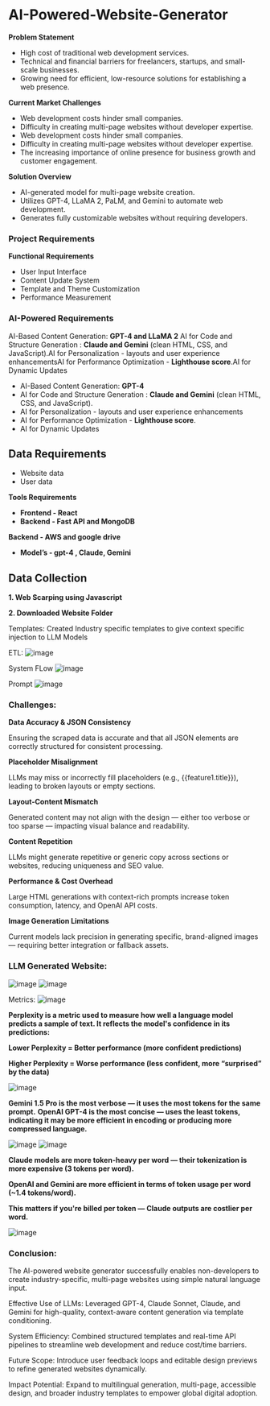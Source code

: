 # AI-Powered-Website-Generator

**Problem Statement**

- High cost of traditional web development services.
- Technical and financial barriers for freelancers, startups, and small-scale
businesses.
- Growing need for efficient, low-resource solutions for establishing a web
presence.

**Current Market Challenges**

- Web development costs hinder small companies.
- Difficulty in creating multi-page websites without developer expertise.
- Web development costs hinder small companies.
- Difficulty in creating multi-page websites without developer expertise.
- The increasing importance of online presence for business growth and customer
engagement.

**Solution Overview**

- AI-generated model for multi-page website creation.
- Utilizes GPT-4, LLaMA 2, PaLM, and Gemini to automate web development.
- Generates fully customizable websites without requiring developers.

### **Project Requirements**

**Functional Requirements**

- User Input Interface
- Content Update System
- Template and Theme Customization
- Performance Measurement

### **AI-Powered Requirements**

AI-Based Content Generation: **GPT-4 and LLaMA 2** AI for Code and Structure Generation : **Claude and Gemini** (clean HTML, CSS, and JavaScript).AI for Personalization - layouts and user experience enhancementsAI for Performance Optimization - **Lighthouse score**.AI for Dynamic Updates

- AI-Based Content Generation: **GPT-4**
- AI for Code and Structure Generation : **Claude and Gemini** (clean HTML, CSS, and JavaScript).
- AI for Personalization - layouts and user experience enhancements
- AI for Performance Optimization - **Lighthouse score**.
- AI for Dynamic Updates

## **Data Requirements**

- Website data
- User data

**Tools Requirements**

- **Frontend - React**
- **Backend - Fast API and MongoDB**

**Backend - AWS and google drive**

- **Model’s - gpt-4 , Claude, Gemini**

## **Data Collection**

**1. Web Scarping using Javascript**

**2. Downloaded Website Folder**

Templates:
Created Industry specific templates to give context specific injection to LLM Models

ETL:
![image](https://github.com/user-attachments/assets/9ce29748-f7e9-4b88-ab6f-6164acdbc8b9)

System FLow 
![image](https://github.com/user-attachments/assets/e9f0b96b-4f27-41cc-ad79-c9bd22e76d07)


Prompt 
![image](https://github.com/user-attachments/assets/3f1f7c24-5a07-4517-9713-7656345a7bff)


### Challenges:

**Data Accuracy & JSON Consistency**

Ensuring the scraped data is accurate and that all JSON elements are correctly structured for consistent processing.

**Placeholder Misalignment**

LLMs may miss or incorrectly fill placeholders (e.g., {{feature1.title}}), leading to broken layouts or empty sections.

**Layout-Content Mismatch**

Generated content may not align with the design — either too verbose or too sparse — impacting visual balance and readability.

**Content Repetition**

LLMs might generate repetitive or generic copy across sections or websites, reducing uniqueness and SEO value.

**Performance & Cost Overhead**

Large HTML generations with context-rich prompts increase token consumption, latency, and OpenAI API costs.

**Image Generation Limitations**

Current models lack precision in generating specific, brand-aligned images — requiring better integration or fallback assets.

### **LLM Generated Website:**
![image](https://github.com/user-attachments/assets/ddc53a82-a44c-46c3-be09-4eeff0df5929)
![image](https://github.com/user-attachments/assets/ab36c69c-54de-4aa6-b5c1-7d6dcf004baf)



Metrics:
![image](https://github.com/user-attachments/assets/5e48cb4e-3dbb-4840-8c89-3c0c579337ed)


**Perplexity is a metric used to measure how well a language model predicts a sample of text. It reflects the model's confidence in its predictions:**

**Lower Perplexity = Better performance (more confident predictions)**

**Higher Perplexity = Worse performance (less confident, more “surprised” by the data)**

![image](https://github.com/user-attachments/assets/ed59a8e6-c353-4e07-aaf8-a82e8ba01785)

**Gemini 1.5 Pro is the most verbose — it uses the most tokens for the same prompt.**
**OpenAI GPT-4 is the most concise — uses the least tokens, indicating it may be more efficient in encoding or producing more compressed language.**

![image](https://github.com/user-attachments/assets/4aaaeb80-41b8-4f3f-b9fa-16badb096aad)
![image](https://github.com/user-attachments/assets/21fb0cba-6433-44a2-ab11-569e06236ab0)

**Claude models are more token-heavy per word — their tokenization is more expensive (3 tokens per word).**

**OpenAI and Gemini are more efficient in terms of token usage per word (~1.4 tokens/word).**

**This matters if you're billed per token — Claude outputs are costlier per word.**

![image](https://github.com/user-attachments/assets/7a1d966b-c829-46af-8e04-6fd6215cab56)



### Conclusion:

The AI-powered website generator successfully enables non-developers to create industry-specific, multi-page websites using simple natural language input.

Effective Use of LLMs: Leveraged GPT-4, Claude Sonnet, Claude, and Gemini for high-quality, context-aware content generation via template conditioning.

System Efficiency: Combined structured templates and real-time API pipelines to streamline web development and reduce cost/time barriers.

Future Scope: Introduce user feedback loops and editable design previews to refine generated websites dynamically.

Impact Potential: Expand to multilingual generation, multi-page, accessible design, and broader industry templates to empower global digital adoption.
